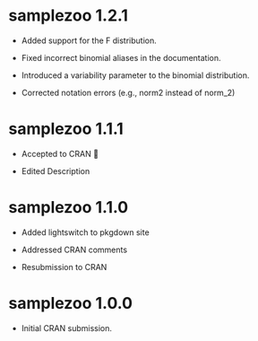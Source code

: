 # samplezoo 1.2.1

* Added support for the F distribution.

* Fixed incorrect binomial aliases in the documentation.

* Introduced a variability parameter to the binomial distribution.

* Corrected notation errors (e.g., norm2 instead of norm_2)

# samplezoo 1.1.1

* Accepted to CRAN 🎉

* Edited Description

# samplezoo 1.1.0

* Added lightswitch to pkgdown site

* Addressed CRAN comments

* Resubmission to CRAN

# samplezoo 1.0.0

* Initial CRAN submission.
